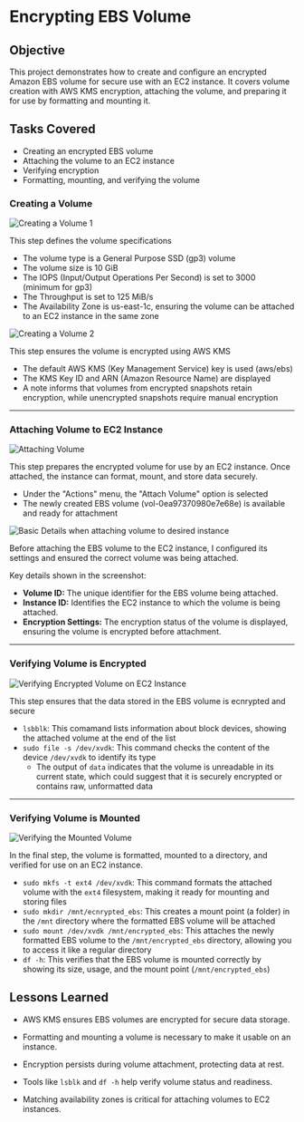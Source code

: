 # Encrypting EBS Volume 
## Objective
This project demonstrates how to create and configure an encrypted Amazon EBS volume for secure use with an EC2 instance. It covers volume creation with AWS KMS encryption, attaching the volume, and preparing it for use by formatting and mounting it.

## Tasks Covered
- Creating an encrypted EBS volume
- Attaching the volume to an EC2 instance
- Verifying encryption
- Formatting, mounting, and verifying the volume
### Creating a Volume
![Creating a Volume 1](https://github.com/user-attachments/assets/987cd914-af2e-4102-9284-790fc49e7095)

This step defines the volume specifications
- The volume type is a General Purpose SSD (gp3) volume
- The volume size is 10 GiB
- The IOPS (Input/Output Operations Per Second) is set to 3000 (minimum for gp3)
- The Throughput is set to 125 MiB/s
- The Availability Zone is us-east-1c, ensuring the volume can be attached to an EC2 instance in the same zone

![Creating a Volume 2](https://github.com/user-attachments/assets/88d4dbcf-f775-4d56-8327-c095a33259ec)

This step ensures the volume is encrypted using AWS KMS
- The default AWS KMS (Key Management Service) key is used (aws/ebs)
- The KMS Key ID and ARN (Amazon Resource Name) are displayed
- A note informs that volumes from encrypted snapshots retain encryption, while unencrypted snapshots require manual encryption

___________________________________________________________________________________________________________
### Attaching Volume to EC2 Instance
![Attaching Volume](https://github.com/user-attachments/assets/c88109d2-5cfe-4c3b-8bce-adb456ec2633)

This step prepares the encrypted volume for use by an EC2 instance. Once attached, the instance can format, mount, and store data securely.
- Under the "Actions" menu, the "Attach Volume" option is selected
- The newly created EBS volume (vol-0ea97370980e7e68e) is available and ready for attachment

![Basic Details when attaching volume to desired instance](https://github.com/user-attachments/assets/6e42e5c2-639f-48ac-bafd-241a3b2842f8)

Before attaching the EBS volume to the EC2 instance, I configured its settings and ensured the correct volume was being attached.

Key details shown in the screenshot:

- **Volume ID:** The unique identifier for the EBS volume being attached.
- **Instance ID:** Identifies the EC2 instance to which the volume is being attached.
- **Encryption Settings:** The encryption status of the volume is displayed, ensuring the volume is encrypted before attachment.
______________________________________________________________________________________________________________
### Verifying Volume is Encrypted
![Verifying Encrypted Volume on EC2 Instance](https://github.com/user-attachments/assets/b96fff7a-afb0-4195-a28d-3272f676af16)

This step ensures that the data stored in the EBS volume is ecnrypted and secure

- `lsbblk`: This comamand lists information about block devices, showing the attached volume at the end of the list
- `sudo file -s /dev/xvdk`: This command checks the content of the device `/dev/xvdk` to identify its type
   - The output of `data` indicates that the volume is unreadable in its current state, which could suggest that it is securely encrypted or contains raw, unformatted data
_________________________________________________________________________________________________________________
### Verifying Volume is Mounted
![Verifying the Mounted Volume](https://github.com/user-attachments/assets/e104e976-6410-45f9-bb41-f2987235b048)

In the final step, the volume is formatted, mounted to a directory, and verified for use on an EC2 instance. 

- `sudo mkfs -t ext4 /dev/xvdk`: This command formats the attached volume with the `ext4` filesystem, making it ready for mounting and storing files
- `sudo mkdir /mnt/ecnrypted_ebs`: This creates a mount point (a folder) in the `/mnt` directory where the formatted EBS volume will be attached
- `sudo mount /dev/xvdk /mnt/encrypted_ebs`: This attaches the newly formatted EBS volume to the `/mnt/encrypted_ebs` directory, allowing you to access it like a regular directory
- `df -h`: This verifies that the EBS volume is mounted correctly by showing its size, usage, and the mount point (`/mnt/encrypted_ebs`)
  
## Lessons Learned
- AWS KMS ensures EBS volumes are encrypted for secure data storage.

- Formatting and mounting a volume is necessary to make it usable on an instance.

- Encryption persists during volume attachment, protecting data at rest.

- Tools like `lsblk` and `df -h` help verify volume status and readiness.

- Matching availability zones is critical for attaching volumes to EC2 instances.
